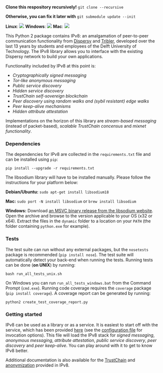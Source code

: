 **Clone this respository recursively!** `git clone --recursive`

**Otherwise, you can fix it later with** `git submodule update --init`

**Linux**: [![](http://jenkins.tribler.org/job/ipv8/job/test_ipv8_linux/badge/icon)](http://jenkins.tribler.org/job/ipv8/job/test_ipv8_linux/) **Windows**: [![](http://jenkins.tribler.org/job/ipv8/job/test_ipv8_windows/badge/icon)](http://jenkins.tribler.org/job/ipv8/job/test_ipv8_windows/) **Mac**: [![](http://jenkins.tribler.org/job/ipv8/job/test_ipv8_mac/badge/icon)](http://jenkins.tribler.org/job/ipv8/job/test_ipv8_mac/)

This Python 2 package contains IPv8: an amalgamation of peer-to-peer communication functionality from [Dispersy](https://github.com/Tribler/dispersy) and [Tribler](https://github.com/Tribler/tribler), developed over the last 13 years by students and employees of the Delft University of Technology.
The IPv8 library allows you to interface with the existing Dispersy network to build your own applications.

Functionality included by IPv8 at this point is:
 - *Cryptographically signed messaging*
 - *Tor-like anonymous messaging*
 - *Public service discovery*
 - *Hidden service discovery*
 - *TrustChain self-sovereign blockchain* 
 - *Peer discovery using random walks and (sybil resistant) edge walks*
 - *Peer keep-alive mechanisms*
 - *Hidden attribute attestation*
 
Implementations on the horizon of this library are *stream-based messaging* (instead of packet-based), *scalable TrustChain concensus* and *mixnet functionality*.

### Dependencies
The dependencies for IPv8 are collected in the `requirements.txt` file and can be installed using `pip`:

```
pip install --upgrade -r requirements.txt
```

The libsodium library will have to be installed manually.
Please follow the instructions for your platform below:

**Debian/Ubuntu:**
``sudo apt-get install libsodium18``

**Mac:**
``sudo port -N install libsodium`` or ``brew install libsodium``

**Windows:**
Download [an MSVC binary release from the libsodium website](https://download.libsodium.org/libsodium/releases/).
Open the archive and browse to the version applicable to your OS (x32 or x64).
Extract the files in the `dynamic` folder to a location on your `PATH` (the folder containing `python.exe` for example).

### Tests
The test suite can run without any external packages, but the `nosetests` package is recommended (`pip install nose`).
The test suite will automatically detect your back-end when running the tests.
Running tests can be done (**on UNIX**) by running:

```
bash run_all_tests_unix.sh
```

On Windows you can run `run_all_tests_windows.bat` from the Command Prompt (`cmd.exe`).
Running code coverage requires the `coverage` package (`pip install coverage`).
A coverage report can be generated by running:

```
python2 create_test_coverage_report.py
```

### Getting started
IPv8 can be used as a library or as a service. It is easiest to start off with the service, which has been provided [here](ipv8/ipv8.py) (see the [configuration file](ipv8/configuration.py) for invocation options).
This file will load the IPv8 stack for *signed messaging*, *anonymous messaging*, *attribute attestation*, *public service discovery*, *peer discovery* and *peer keep-alive*.
You can play around with it to get to know IPv8 better.

Additional documentation is also available for the [TrustChain](doc/trustchain.md) and [anonymization](doc/anonymization.md) provided in IPv8.
